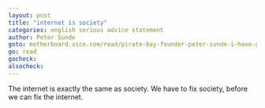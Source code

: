 ```yaml
---
layout: post
title: "internet is society"
categories: english serious advice statement
author: Peter Sunde
goto: motherboard.vice.com/read/pirate-bay-founder-peter-sunde-i-have-given-up
go: read
gocheck:
alsocheck:
---
```

The internet is exactly the same as society. We have to fix society, before we can fix the internet.
